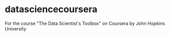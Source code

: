 # datasciencecoursera
For the course "The Data Scientist's Toolbox" on Coursera by John Hopkins University
